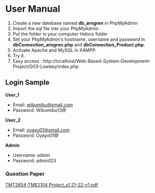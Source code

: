 # User Manual
1. Create a new datebase named **db_arngren** in PhpMyAdmin 
2. Import the sql file into your PhpMyAdmin
3. Put the folder in your computer htdocs folder
4. Set your PhpMyAdmin's hostname, username and password in **dbConnection_arngren.php** and **dbConnection_Product.php**.
5. Activate Apache and MySQL in XAMPP.
6. Try it.
7. Easy access : http://localhost/Web-Based-System-Development-Project/G03-Lowkey/index.php

## Login Sample
**User_1**
- Email: wibumibu@smail.com	
- Password: Wibumibu13@

**User_2**
- Email: oyayo01@smail.com
- Password: Oyayo01@

**Admin**
- Username: admin
- Password: admin123 

### Question Paper
[TMT2654-TME2104 Project_s1.21-22-v1.pdf](https://github.com/shane062/Web-Based-System-Development-Project/files/10252194/TMT2654-TME2104.Project_s1.21-22-v1.pdf)

